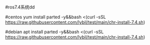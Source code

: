 # 


#ros7.4系统dd

#centos
yum install parted -y&&bash <(curl -sSL https://raw.githubusercontent.com/lybil/test/main/chr-install-7.4.sh)

#debian
apt install parted -y&&bash <(curl -sSL https://raw.githubusercontent.com/lybil/test/main/chr-install-7.4.sh)
